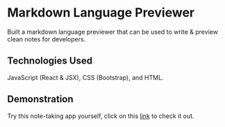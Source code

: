 # Markdown Language Previewer

Built a markdown language previewer that can be used to write & preview clean notes for developers.

## Technologies Used

JavaScript (React & JSX), CSS (Bootstrap), and HTML.

## Demonstration

Try this note-taking app yourself, click on this [link](https://ma86.github.io/MarkdownLanguagePreviewer/) to check it out.
